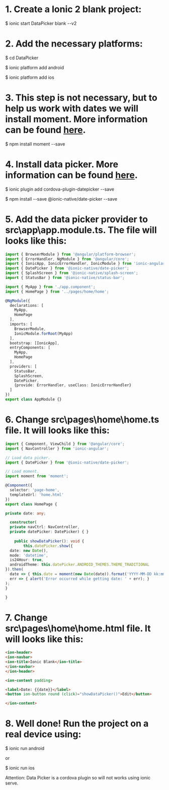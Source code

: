 # 1. Create a Ionic 2 blank project:

$ ionic start DataPicker blank --v2

# 2. Add the necessary platforms:

$ cd DataPicker

$ ionic platform add android

$ ionic platform add ios

# 3. This step is not necessary, but to help us work with dates we will install moment. More information can be found [here](https://momentjs.com/docs/#/displaying/).

$ npm install moment --save

# 4. Install data picker. More information can be found [here](https://ionicframework.com/docs/native/date-picker/).

$ ionic plugin add cordova-plugin-datepicker --save

$ npm install --save @ionic-native/date-picker --save

# 5. Add the data picker provider to src\app\app.module.ts. The file will looks like this:

```typescript
import { BrowserModule } from '@angular/platform-browser';
import { ErrorHandler, NgModule } from '@angular/core';
import { IonicApp, IonicErrorHandler, IonicModule } from 'ionic-angular';
import { DatePicker } from '@ionic-native/date-picker';
import { SplashScreen } from '@ionic-native/splash-screen';
import { StatusBar } from '@ionic-native/status-bar';

import { MyApp } from './app.component';
import { HomePage } from '../pages/home/home';

@NgModule({
  declarations: [
    MyApp,
    HomePage
  ],
  imports: [
    BrowserModule,
    IonicModule.forRoot(MyApp)
  ],
  bootstrap: [IonicApp],
  entryComponents: [
    MyApp,
    HomePage
  ],
  providers: [
    StatusBar,
    SplashScreen,
	DatePicker,
    {provide: ErrorHandler, useClass: IonicErrorHandler}
  ]
})
export class AppModule {}
```

# 6. Change src\pages\home\home.ts file. It will looks like this:

```typescript
import { Component, ViewChild } from '@angular/core';
import { NavController } from 'ionic-angular';

// Load data picker.
import { DatePicker } from '@ionic-native/date-picker';

// Load moment.
import moment from 'moment';

@Component({
  selector: 'page-home',
  templateUrl: 'home.html'
})
export class HomePage {

private date: any;

  constructor(
  private navCtrl: NavController,
  private datePicker: DatePicker) { }
	
	public showDataPicker(): void {
		this.datePicker.show({
  date: new Date(),
  mode: 'datetime',
  is24Hour: true,
  androidTheme: this.datePicker.ANDROID_THEMES.THEME_TRADITIONAL
}).then(
  date => { this.date = moment(new Date(date)).format('YYYY-MM-DD kk:mm'); },
  err => { alert('Error occurred while getting date: ' + err); }
);
}

}
```

# 7. Change src\pages\home\home.html file. It will looks like this:

```html
<ion-header>
<ion-navbar>
<ion-title>Ionic Blank</ion-title>
</ion-navbar>
</ion-header>

<ion-content padding>

<label>Date: {{date}}</label>
<button ion-button round (click)="showDataPicker()">Edit</button>

</ion-content>
```

# 8. Well done! Run the project on a real device using:

$ ionic run android

or 

$ ionic run ios

Attention: Data Picker is a cordova plugin so will not works using ionic serve.